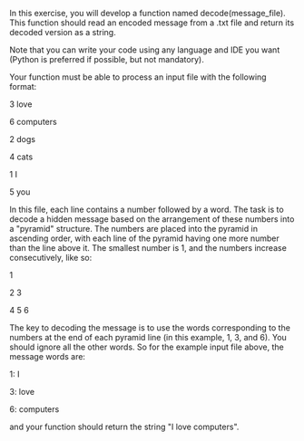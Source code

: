 In this exercise, you will develop a function named decode(message_file). This function should read an encoded message from a .txt file and return its decoded version as a string.

Note that you can write your code using any language and IDE you want (Python is preferred if possible, but not mandatory).

Your function must be able to process an input file with the following format:

3 love

6 computers

2 dogs

4 cats

1 I

5 you

In this file, each line contains a number followed by a word. The task is to decode a hidden message based on the arrangement of these numbers into a "pyramid" structure. The numbers are placed into the pyramid in ascending order, with each line of the pyramid having one more number than the line above it. The smallest number is 1, and the numbers increase consecutively, like so:

  1
  
 2 3
 
4 5 6

The key to decoding the message is to use the words corresponding to the numbers at the end of each pyramid line (in this example, 1, 3, and 6). You should ignore all the other words. So for the example input file above, the message words are:

1: I

3: love

6: computers

and your function should return the string "I love computers".
